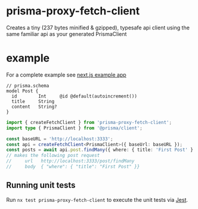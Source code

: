 # prisma-proxy-fetch-client

Creates a tiny (237 bytes minified & gzipped), typesafe api client using the same familiar api as your generated PrismaClient

# example

For a complete example see [next.js example app](/apps/web/pages/index.tsx)

```
// prisma.schema
model Post {
  id        Int     @id @default(autoincrement())
  title     String
  content   String?
}
```

```typescript
import { createFetchClient } from 'prisma-proxy-fetch-client';
import type { PrismaClient } from '@prisma/client';

const baseURL = 'http://localhost:3333';
const api = createFetchClient<PrismaClient>({ baseUrl: baseURL });
const posts = await api.post.findMany({ where: { title: 'First Post' } });
// makes the following post request
//     url   http://localhost:3333/post/findMany
//     body  { "where": { "title": "First Post" }}
```

## Running unit tests

Run `nx test prisma-proxy-fetch-client` to execute the unit tests via [Jest](https://jestjs.io).
